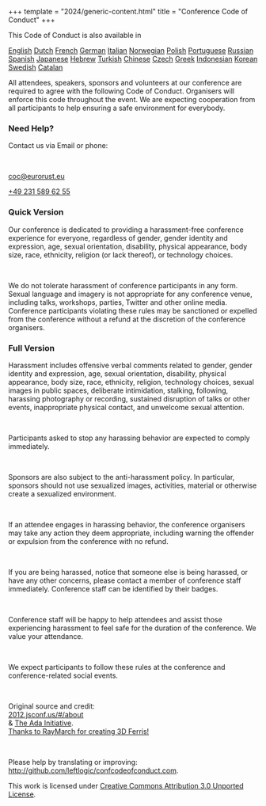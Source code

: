 +++
template = "2024/generic-content.html"
title = "Conference Code of Conduct"
+++

<div class="box mb-7">
  <p>This Code of Conduct is also available in</p>
  <div class="languages">
  <a href="https://confcodeofconduct.com" target="_blank" rel="noopener noreferrer">English</a>
  <a href="https://nl.confcodeofconduct.com" target="_blank" rel="noopener noreferrer">Dutch</a>
  <a href="https://fr.confcodeofconduct.com" target="_blank" rel="noopener noreferrer">French</a>
  <a href="https://de.confcodeofconduct.com" target="_blank" rel="noopener noreferrer">German</a>
  <a href="https://it.confcodeofconduct.com" target="_blank" rel="noopener noreferrer">Italian</a>
  <a href="https://no.confcodeofconduct.com" target="_blank" rel="noopener noreferrer">Norwegian</a>
  <a href="https://pl.confcodeofconduct.com" target="_blank" rel="noopener noreferrer">Polish</a>
  <a href="https://pt-br.confcodeofconduct.com" target="_blank" rel="noopener noreferrer">Portuguese</a>
  <a href="https://ru.confcodeofconduct.com" target="_blank" rel="noopener noreferrer">Russian</a>
  <a href="https://es.confcodeofconduct.com" target="_blank" rel="noopener noreferrer">Spanish</a>
  <a href="https://ja.confcodeofconduct.com" target="_blank" rel="noopener noreferrer">Japanese</a>
  <a href="https://he.confcodeofconduct.com" target="_blank" rel="noopener noreferrer">Hebrew</a>
  <a href="https://tr.confcodeofconduct.com" target="_blank" rel="noopener noreferrer">Turkish</a>
  <a href="https://tw.confcodeofconduct.com" target="_blank" rel="noopener noreferrer">Chinese</a>
  <a href="https://cz.confcodeofconduct.com" target="_blank" rel="noopener noreferrer">Czech</a>
  <a href="https://gr.confcodeofconduct.com" target="_blank" rel="noopener noreferrer">Greek</a>
  <a href="https://id.confcodeofconduct.com" target="_blank" rel="noopener noreferrer">Indonesian</a>
  <a href="https://kr.confcodeofconduct.com" target="_blank" rel="noopener noreferrer">Korean</a>
  <a href="https://sv.confcodeofconduct.com" target="_blank" rel="noopener noreferrer">Swedish</a>
  <a href="https://ca.confcodeofconduct.com" target="_blank" rel="noopener noreferrer">Catalan</a>
  </div>
  <p>
    All attendees, speakers, sponsors and volunteers at our conference are required to agree with the following Code
    of Conduct. Organisers will enforce this code throughout the event. We are expecting cooperation from all
    participants to help ensuring a safe environment for everybody.
  </p>
</div>
    <h3 class="mb-3 mt-7">Need Help?</h3>
    <div class="box text-centered">
    <p>Contact us via Email or phone:</p>
    <br>
    <p>
      <a href="mailto:coc@eurorust.eu" target="_blank" rel="noopener noreferrer">coc@eurorust.eu</a>
    </p>
    <p>
    <a href="tel:+49 231 589 62 55">+49 231 589 62 55</a>
    </p>
    </div>
    <h3 class="mb-3 mt-7">Quick Version</h3>
    <div class="box">
    <p>
      Our conference is dedicated to providing a harassment-free conference experience for everyone, regardless of
      gender, gender identity and expression, age, sexual orientation, disability, physical appearance, body size, race,
      ethnicity, religion (or lack thereof), or technology choices.</p><br><p>We do not tolerate harassment of conference
      participants in any form. Sexual language and imagery is not appropriate for any conference venue, including
      talks, workshops, parties, Twitter and other online media. Conference participants violating these rules may be
      sanctioned or expelled from the conference without a refund at the discretion of the conference organisers.
    </p>
    </div>
    <h3 class="mb-3 mt-7">Full Version</h3>
    <div class="box">
    <p>
      Harassment includes offensive verbal comments related to gender, gender identity and expression, age, sexual
      orientation, disability, physical appearance, body size, race, ethnicity, religion, technology choices, sexual
      images in public spaces, deliberate intimidation, stalking, following, harassing photography or recording,
      sustained disruption of talks or other events, inappropriate physical contact, and unwelcome sexual attention.
    </p>
    <br>
    <p>
      Participants asked to stop any harassing behavior are expected to comply immediately.
    </p>
    <br>
    <p>
      Sponsors are also subject to the anti-harassment policy. In particular, sponsors should not use sexualized images,
      activities, material or otherwise create a sexualized environment.
    </p>
    <br>
    <p>
      If an attendee engages in harassing behavior, the conference organisers may take any action they deem appropriate,
      including warning the offender or expulsion from the conference with no refund.
    </p>
    <br>
    <p>
      If you are being harassed, notice that someone else is being harassed, or have any other concerns, please contact
      a member of conference staff immediately. Conference staff can be identified by their badges.
    </p>
    <br>
    <p>
      Conference staff will be happy to help attendees and assist those experiencing harassment to feel safe for the
      duration of the conference. We value your attendance.
    </p>
    <br>
    <p>
      We expect participants to follow these rules at the conference and conference-related social events.
    </p>
    <br>
    <p class="note">
      Original source and credit:
      <br>
      <a href="http://2012.jsconf.us/#/about" target="_blank" rel="noopener noreferrer">2012.jsconf.us/#/about</a><br>& <a
        href="http://geekfeminism.wikia.com/wiki/Conference_anti-harassment/Policy" target="_blank" rel="noopener noreferrer">The Ada Initiative</a>.<br>
      <a href="https://github.com/RayMarch/ferris3d" target="_blank" rel="noopener noreferrer">Thanks to RayMarch for creating 3D Ferris!</a>
    </p>
    <br>
    <p class="note">
      Please help by translating or improving: <a
        href="http://github.com/leftlogic/confcodeofconduct.com">http://github.com/leftlogic/confcodeofconduct.com</a>.
    </p>
    <!-- <br> -->
    <p class="note">
      This work is licensed under <a href="http://creativecommons.org/licenses/by/3.0/deed.en_US" target="_blank" rel="noopener noreferrer">Creative Commons
        Attribution 3.0 Unported License</a>.
    </p>
    </div>
